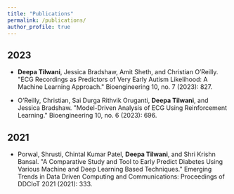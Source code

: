 ```yaml
---
title: "Publications"
permalink: /publications/
author_profile: true
---
```

## 2023

* **Deepa Tilwani**, Jessica Bradshaw, Amit Sheth, and Christian O’Reilly. "ECG Recordings as Predictors of Very Early Autism Likelihood: A Machine Learning Approach." Bioengineering 10, no. 7 (2023): 827.

* O’Reilly, Christian, Sai Durga Rithvik Oruganti, **Deepa Tilwani**, and Jessica Bradshaw. "Model-Driven Analysis of ECG Using Reinforcement Learning." Bioengineering 10, no. 6 (2023): 696.

## 2021
* Porwal, Shrusti, Chintal Kumar Patel, **Deepa Tilwani**, and Shri Krishn Bansal. "A Comparative Study and Tool to Early Predict Diabetes Using Various Machine and Deep Learning Based Techniques." Emerging Trends in Data Driven Computing and Communications: Proceedings of DDCIoT 2021 (2021): 333.
